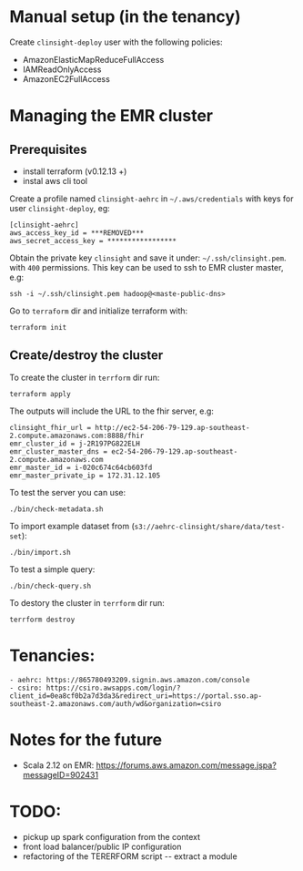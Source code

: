 

# Manual setup (in the tenancy)

Create  `clinsight-deploy` user with the following policies:

- AmazonElasticMapReduceFullAccess
- IAMReadOnlyAccess
- AmazonEC2FullAccess


# Managing the EMR cluster


## Prerequisites

- install terraform (v0.12.13 +)
- instal aws cli tool

Create a profile named `clinsight-aehrc` in `~/.aws/credentials` with  keys for user `clinsight-deploy`, eg:


	[clinsight-aehrc]
	aws_access_key_id = ***REMOVED***
	aws_secret_access_key = *****************


Obtain the private key `clinsight` and save it under: `~/.ssh/clinsight.pem`. with `400` permissions.
This key can be used to ssh to EMR cluster master, e.g:

	ssh -i ~/.ssh/clinsight.pem hadoop@<maste-public-dns>


Go  to `terraform` dir and initialize terraform with:

	terraform init


## Create/destroy the cluster


To create the cluster in `terrform` dir run:

	terraform apply

The outputs will include the URL to the fhir server, e.g:


	clinsight_fhir_url = http://ec2-54-206-79-129.ap-southeast-2.compute.amazonaws.com:8888/fhir
	emr_cluster_id = j-2R197PG822ELH
	emr_cluster_master_dns = ec2-54-206-79-129.ap-southeast-2.compute.amazonaws.com
	emr_master_id = i-020c674c64cb603fd
	emr_master_private_ip = 172.31.12.105


To test the server you can use:

	./bin/check-metadata.sh


To import example dataset from (`s3://aehrc-clinsight/share/data/test-set`):

	./bin/import.sh


To test a simple query:

	./bin/check-query.sh


To destory the cluster in `terrform` dir run:

	terrform destroy


# Tenancies:

	- aehrc: https://865780493209.signin.aws.amazon.com/console
	- csiro: https://csiro.awsapps.com/login/?client_id=0ea8cf0b2a7d3da3&redirect_uri=https://portal.sso.ap-southeast-2.amazonaws.com/auth/wd&organization=csiro


# Notes for the future


- Scala 2.12 on EMR: https://forums.aws.amazon.com/message.jspa?messageID=902431

# TODO:

- pickup up spark configuration from the context
- front load balancer/public IP configuration
- refactoring of the TERERFORM script
-- extract a module


